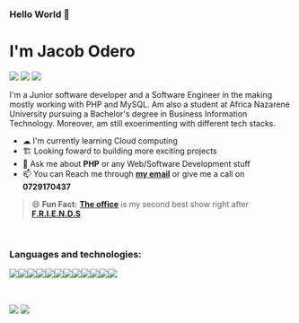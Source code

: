 ### **Hello World** 👋 


# I'm Jacob Odero

[<img src="https://img.icons8.com/color/30/000000/gmail-new.png"/>](mailto:jackjax617@gmail.com)
[<img src="https://img.icons8.com/color/30/000000/linkedin.png"/>](https://www.linkedin.com/in/jacob-odero-b649151b6)
[<img src="https://img.icons8.com/fluency/26/000000/link.png"/>](https://jacobjax.github.io/portfolio_website/)

I'm a Junior software developer and a Software Engineer in the making mostly working with PHP and MySQL. Am also a student at Africa Nazarene University pursuing a Bachelor's degree in Business Information Technology. Moreover, am still exoerimenting with different tech stacks.

* ☁ I'm currently learning Cloud computing
* 🏗 Looking foward to building more exciting projects
* 💬 Ask me about **PHP** or any Web/Software Development stuff
* 📫 You can Reach me through **[my email](mailto:jackjax617@gmail.com)** or give me a call on **0729170437**


> 😄 **Fun Fact:** **[The office](https://www.imdb.com/title/tt0386676/)** is my second best show right after **[F.R.I.E.N.D.S](https://www.imdb.com/title/tt0108778/)**


<br>

### **Languages and technologies:**
<img src="https://img.icons8.com/color/48/000000/html-5--v1.png"/><img src="https://img.icons8.com/color/48/000000/css3.png"/><img src="https://img.icons8.com/color/48/000000/javascript--v1.png"/><img src="https://img.icons8.com/officel/48/000000/php-logo.png"/><img src="https://img.icons8.com/color/48/000000/python--v1.png"/><img src="https://img.icons8.com/ios-filled/48/000000/flask.png"/><img src="https://img.icons8.com/color/48/000000/java-coffee-cup-logo--v1.png"/><img src="https://img.icons8.com/color/48/000000/c-sharp-logo.png"/><img src="https://img.icons8.com/color/48/000000/git.png"/><img src="https://img.icons8.com/fluent/48/000000/command-line.png"/><img src="https://img.icons8.com/color/48/000000/mysql-logo.png"/><img src="https://img.icons8.com/color/48/000000/microsoft-sql-server.png"/>

<br>

<br>

<img src="https://github-readme-stats.vercel.app/api?username=JacobJax&&show_icons=true&title_color=ffffff&icon_color=bb2acf&text_color=daf7dc&bg_color=151515&theme=radical">

<img src="https://github-readme-stats.vercel.app/api/top-langs/?username=JacobJax&layout=compact&show_icons=true&theme=radical">
